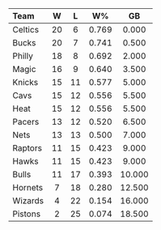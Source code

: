 | Team                             |  W  |  L  |  W%   |   GB   |
|:---------------------------------|:---:|:---:|:-----:|:------:|
| [](/r/bostonceltics) Celtics     | 20  |  6  | 0.769 | 0.000  |
| [](/r/mkebucks) Bucks            | 20  |  7  | 0.741 | 0.500  |
| [](/r/sixers) Philly             | 18  |  8  | 0.692 | 2.000  |
| [](/r/orlandomagic) Magic        | 16  |  9  | 0.640 | 3.500  |
| [](/r/nyknicks) Knicks           | 15  | 11  | 0.577 | 5.000  |
| [](/r/clevelandcavs) Cavs        | 15  | 12  | 0.556 | 5.500  |
| [](/r/heat) Heat                 | 15  | 12  | 0.556 | 5.500  |
| [](/r/pacers) Pacers             | 13  | 12  | 0.520 | 6.500  |
| [](/r/gonets) Nets               | 13  | 13  | 0.500 | 7.000  |
| [](/r/torontoraptors) Raptors    | 11  | 15  | 0.423 | 9.000  |
| [](/r/atlantahawks) Hawks        | 11  | 15  | 0.423 | 9.000  |
| [](/r/chicagobulls) Bulls        | 11  | 17  | 0.393 | 10.000 |
| [](/r/charlottehornets) Hornets  |  7  | 18  | 0.280 | 12.500 |
| [](/r/washingtonwizards) Wizards |  4  | 22  | 0.154 | 16.000 |
| [](/r/detroitpistons) Pistons    |  2  | 25  | 0.074 | 18.500 |